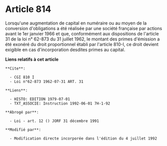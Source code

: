 # Article 814

Lorsqu'une augmentation de capital en numéraire ou au moyen de la conversion d'obligations a été réalisée par une société
française par actions avant le 1er janvier 1966 et que, conformément aux dispositions de l'article 31 de la loi n° 62-873 du
31 juillet 1962, le montant des primes d'émission a été exonéré du droit proportionnel établi par l'article 810-I, ce droit
devient exigible en cas d'incorporation desdites primes au capital.

**Liens relatifs à cet article**

	**Cite**:

	  - CGI 810 I
	  - Loi n°62-873 1962-07-31 ART. 31

	**Liens**:

	  - HISTO: EDITION 1979-07-01
	  - TXT_ASSOCIE: Instruction 1992-06-01 7H-1-92

	**Abrogé par**:

	  - Loi - art. 12 () JORF 31 décembre 1991

	**Modifié par**:

	  - Modification directe incorporée dans l'édition du 4 juillet 1992

